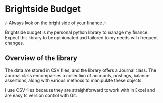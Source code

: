 # Brightside Budget

🎶 Always look on the bright side of your finance 🎶

Brightside budget is my personal python library to manage my finance. Expect
this library to be opinionated and tailored to my needs with frequent changes.

## Overview of the library

The data are stored in CSV files, and the library offers a Journal class. The
Journal class encompasses a collection of accounts, postings, balance
assertions, along with various methods to manipulate these objects.

I use CSV files because they are straightforward to work with in Excel and are
easy to version control with Git.
